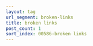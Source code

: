 ```yaml
---
layout: tag
url_segment: broken-links
title: broken links
post_count: 1
sort_index: 00586-broken links
---
```

